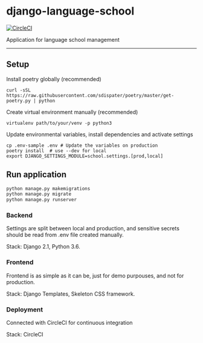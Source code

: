 # django-language-school

[![CircleCI](https://circleci.com/gh/pbedn/django-language-school.svg?style=svg)](https://circleci.com/gh/pbedn/django-language-school)


Application for language school management

---

## Setup

Install poetry globally (recommended)
```
curl -sSL https://raw.githubusercontent.com/sdispater/poetry/master/get-poetry.py | python
```

Create virtual environment manually (recommended)
```
virtualenv path/to/your/venv -p python3
```

Update environmental variables, install dependencies and activate settings
```
cp .env-sample .env # Update the variables on production
poetry install  # use --dev for local
export DJANGO_SETTINGS_MODULE=school.settings.[prod,local]
```

## Run application

```bash
python manage.py makemigrations
python manage.py migrate
python manage.py runserver
```

### Backend
Settings are split between local and production, and sensitive secrets
should be read from .env file created manually.

Stack: Django 2.1, Python 3.6. 

### Frontend
Frontend is as simple as it can be, just for demo purpouses, and not for production.

Stack: Django Templates, Skeleton CSS framework.

### Deployment
Connected with CircleCI for continuous integration

Stack: CircleCI
